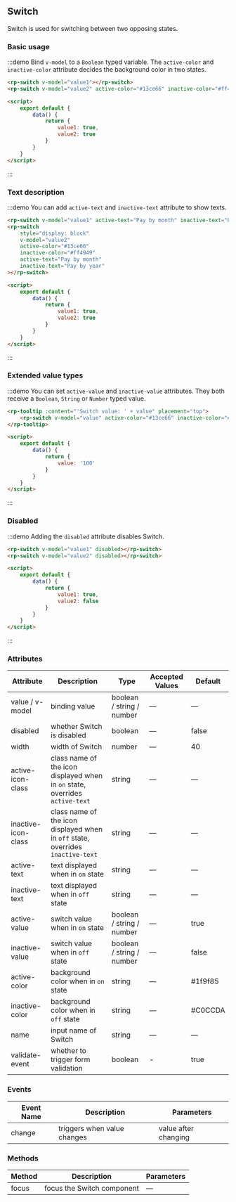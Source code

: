 ## Switch

Switch is used for switching between two opposing states.

### Basic usage

:::demo Bind `v-model` to a `Boolean` typed variable. The `active-color` and `inactive-color` attribute decides the background color in two states.

```html
<rp-switch v-model="value1"></rp-switch>
<rp-switch v-model="value2" active-color="#13ce66" inactive-color="#ff4949"></rp-switch>

<script>
    export default {
        data() {
            return {
                value1: true,
                value2: true
            }
        }
    }
</script>
```

:::

### Text description

:::demo You can add `active-text` and `inactive-text` attribute to show texts.

```html
<rp-switch v-model="value1" active-text="Pay by month" inactive-text="Pay by year"></rp-switch>
<rp-switch
    style="display: block"
    v-model="value2"
    active-color="#13ce66"
    inactive-color="#ff4949"
    active-text="Pay by month"
    inactive-text="Pay by year"
></rp-switch>

<script>
    export default {
        data() {
            return {
                value1: true,
                value2: true
            }
        }
    }
</script>
```

:::

### Extended value types

:::demo You can set `active-value` and `inactive-value` attributes. They both receive a `Boolean`, `String` or `Number` typed value.

```html
<rp-tooltip :content="'Switch value: ' + value" placement="top">
    <rp-switch v-model="value" active-color="#13ce66" inactive-color="#ff4949" active-value="100" inactive-value="0"></rp-switch>
</rp-tooltip>

<script>
    export default {
        data() {
            return {
                value: '100'
            }
        }
    }
</script>
```

:::

### Disabled

:::demo Adding the `disabled` attribute disables Switch.

```html
<rp-switch v-model="value1" disabled></rp-switch>
<rp-switch v-model="value2" disabled></rp-switch>

<script>
    export default {
        data() {
            return {
                value1: true,
                value2: false
            }
        }
    }
</script>
```

:::

### Attributes

| Attribute           | Description                                                                     | Type                      | Accepted Values | Default |
| ------------------- | ------------------------------------------------------------------------------- | ------------------------- | --------------- | ------- |
| value / v-model     | binding value                                                                   | boolean / string / number | —               | —       |
| disabled            | whether Switch is disabled                                                      | boolean                   | —               | false   |
| width               | width of Switch                                                                 | number                    | —               | 40      |
| active-icon-class   | class name of the icon displayed when in `on` state, overrides `active-text`    | string                    | —               | —       |
| inactive-icon-class | class name of the icon displayed when in `off` state, overrides `inactive-text` | string                    | —               | —       |
| active-text         | text displayed when in `on` state                                               | string                    | —               | —       |
| inactive-text       | text displayed when in `off` state                                              | string                    | —               | —       |
| active-value        | switch value when in `on` state                                                 | boolean / string / number | —               | true    |
| inactive-value      | switch value when in `off` state                                                | boolean / string / number | —               | false   |
| active-color        | background color when in `on` state                                             | string                    | —               | #1f9f85 |
| inactive-color      | background color when in `off` state                                            | string                    | —               | #C0CCDA |
| name                | input name of Switch                                                            | string                    | —               | —       |
| validate-event      | whether to trigger form validation                                              | boolean                   | -               | true    |

### Events

| Event Name | Description                 | Parameters           |
| ---------- | --------------------------- | -------------------- |
| change     | triggers when value changes | value after changing |

### Methods

| Method | Description                | Parameters |
| ------ | -------------------------- | ---------- |
| focus  | focus the Switch component | —          |

